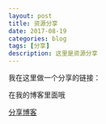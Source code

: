 ```yaml
---
layout: post
title: 资源分享
date: 2017-08-19
categories: blog
tags: [分享]
description: 这里是资源分享
---
```


我在这里做一个分享的链接：

在我的博客里面哦

[分享博客](https://a2791595978.github.io/zy/)
